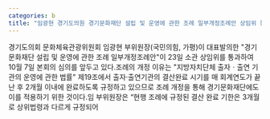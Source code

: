 ```yaml
---
categories: b
title: "임광현 경기도의원 경기문화재단 설립 및 운영에 관한 조례 일부개정조례안 상임위 통과"
---
```

경기도의회 문화체육관광위원회 임광현 부위원장(국민의힘, 가평)이 대표발의한 "경기문화재단 설립 및 운영에 관한 조례 일부개정조례안"이 23일 소관 상임위를 통과하여 10월 7일 본회의 심의를 앞두고 있다.조례의 개정 이유는 "지방자치단체 출자ㆍ출연 기관의 운영에 관한 법률" 제19조에서 출자·출연기관의 결산완료 시기를 매 회계연도가 끝난 후 2개월 이내에 완료하도록 규정하고 있으므로 조례 개정을 통해 경기문화재단에도 이를 적용하기 위한 것이다.임 부위원장은 “현행 조례에 규정된 결산 완료 기한은 3개월로 상위법령과 다르게 규정되어